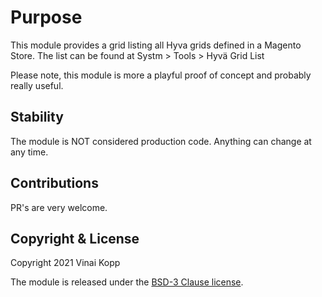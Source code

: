 
# Purpose

This module provides a grid listing all Hyva grids defined in a Magento Store.
The list can be found at Systm > Tools > Hyvä Grid List

Please note, this module is more a playful proof of concept and probably really useful.  


## Stability

The module is NOT considered production code. Anything can change at any time.

## Contributions

PR's are very welcome.

## Copyright & License

Copyright 2021 Vinai Kopp

The module is released under the [BSD-3 Clause license](LICENSE.txt).
